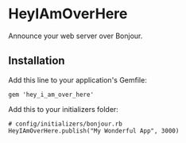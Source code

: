 # HeyIAmOverHere

Announce your web server over Bonjour.

## Installation

Add this line to your application's Gemfile:

    gem 'hey_i_am_over_here'

Add this to your initializers folder:

    # config/initializers/bonjour.rb
    HeyIAmOverHere.publish("My Wonderful App", 3000)
